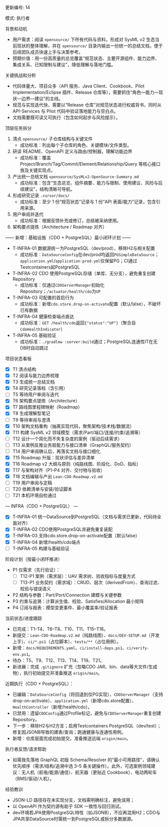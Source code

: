 更新编号: 14

模式: 执行者

背景和动机
- 用户需求：阅读 `opensource/` 下所有代码与资料，形成对 SysML v2 生态当前现状的整体理解，并在 `opensource/` 目录内输出一份统一的总结文档，便于后续团队成员快速上手与决策参考。
- 预期价值：用一份高质量的总览覆盖“规范状态、主要开源组件、能力边界、集成关系、已知限制与建议”，降低理解与落地门槛。

关键挑战和分析
- 代码体量大、项目众多（API 服务、Java Client、Cookbook、Pilot Implementation/Eclipse 插件、Release 仓库等），需要抓住“角色—能力—现状—边界—建议”的主线。
- 规范与实现迭代快，需要以“Release 仓库”对规范状态进行权威背书，同时从 API-Services 与 Pilot 代码中验证落地能力与空白点。
- 文档需要既可读又可执行（包含如何起步与风险提示）。

顶层任务拆分
1) 清点 `opensource/` 子仓库结构与关键文件
   - 成功标准：列出每个子仓库的角色、关键模块/文件类型。
2) 研读 README、OpenAPI 定义与路由/控制器，理解功能边界
   - 成功标准：覆盖 Project/Branch/Tag/Commit/Element/Relationship/Query 等核心接口族及关键实现点。
3) 产出统一总结文档 `opensource/SysMLv2-OpenSource-Summary.md`
   - 成功标准：包含“生态总览、组件摘要、能力与限制、使用建议、风险与后续建议”，结构清晰可导航。
4) 形成研究记录 `.cursor/docs/`
   - 成功标准：至少 1 份“规范状态”记录与 1 份“API 表面/能力”记录，包含引用来源。
5) 用户审阅并迭代
   - 成功标准：根据反馈补充或修订，总结被采纳使用。
6) 架构要点提炼（Architecture / Roadmap 对齐）

—— 新增：基础设施（CDO + PostgreSQL）最小闭环计划 ——
- T-INFRA-01 数据源统一为PostgreSQL（dev/prod），移除H2与相关配置
  - 成功标准：`DataSourceConfig`在dev/prod均返回`PGSimpleDataSource`；`application.yml`/`application-prod.yml`仅保留PG；CI通过Testcontainers起PostgreSQL
- T-INFRA-02 CDO 使用PostgreSQL存储（单库、无分支），避免重复创建Repository
  - 成功标准：仅通过`CDOServerManager`初始化Repository；`/actuator/health/cdo`为`UP`
- T-INFRA-03 可配置的首启行为
  - 成功标准：新增`cdo.store.drop-on-activate`配置（默认false），不破坏已有数据
- T-INFRA-04 健康检查端点直达
  - 成功标准：`GET /health/cdo`返回`{"status":"UP"}`（聚合自`CdoHealthIndicator`）
- T-INFRA-05 基础验证
  - 成功标准：`./gradlew :server:build`通过；PostgreSQL连通性IT在无DB时自动跳过

项目状态看板
- [x] T1 清点结构
- [x] T2 阅读与能力边界梳理
- [x] T3 生成统一总结文档
- [x] T4 研究记录落档（含引用）
- [ ] T5 等待用户审阅与迭代
- [x] T6 架构要点提炼（Architecture）
- [x] T7 路线图里程碑映射（Roadmap）
- [x] T8 生成理解型笔记
- [ ] T9 等待审阅与澄清
- [x] T10 架构文档重构（抽离实现代码，聚焦架构/技术栈/数据流）
- [x] T11 构建 SysML v2 领域模型（需求/Part/端口/连接/约束/追溯等）
- [ ] T12 设计一个简化而不失复杂度的案例（驱动后续需求）
- [ ] T13 从案例反推业务层能力与接口清单（GraphQL/服务契约）
- [ ] T14 用户审阅确认后，再落实文档与接口细化
- [x] T15 Roadmap 升版：现状评估与差异清单
- [x] T16 Roadmap v2 大纲与原则（纯路线图、阶段化、DoD、指标）
- [x] T17 与架构对齐（P1–P4 对齐、交付物与验收）
- [x] T18 文档编辑与产出 `Lean-CDO-Roadmap.v2.md`
- [ ] T19 用户审阅与定稿
- [ ] T20 依赖清单与安装/验证脚本
- [ ] T21 本机环境自检通过

— INFRA（CDO + PostgreSQL） —
- [x] T-INFRA-01 统一DataSource到PostgreSQL（文档与需求已更新，代码待全面对齐）
- [x] T-INFRA-02 CDO使用PostgreSQL并避免重复装配
- [x] T-INFRA-03 支持cdo.store.drop-on-activate配置（默认false）
- [x] T-INFRA-04 新增/health/cdo端点
- [ ] T-INFRA-05 构建与基础验证

阶段计划（按最小闭环推进）
- P1 仅需求（先行验证）：
  - [ ] T12-P1 案例（需求层）：UAV 需求树、验收指标与度量方式
  - [ ] T13-P1 业务契约（需求域）：CRUD、层次（derivedFrom）、查询过滤、校验与错误语义
- P2 结构与参数：Part/Port/Connection 建模与关键参数
- P3 约束与追溯：计算派生值、校验、Satisfies/Allocation 最小矩阵
- P4 订阅与报表：模型变更事件、最小覆盖率/验证报表

当前状态/进度跟踪
- 已完成：T1–T4、T6–T8、T10、T11、T15–T18。
- 新提交：`Lean-CDO-Roadmap.v2.md`（纯路线图）、`docs/DEV-SETUP.md`（开发上手）、`ci/*.ps1`（占位脚本）、`tests/**`（占位用例）。
- 新增：`docs/REQUIREMENTS.yaml`、`ci/install-deps.ps1`、`ci/verify-env.ps1`。
- 待办：T5、T9、T12、T13、T14、T19、T21。
 - 新进展：完成 `.gitignore` 扩充（忽略CDO JAR、bin、data等大文件/生成物），执行初始提交并准备推送 `origin/main`。

近期执行（CDO + PostgreSQL）：
- 已编辑：`DataSourceConfig`（将回退到仅PG实现）、`CDOServerManager`（支持drop-on-activate）、`application.yml`（新增cdo.store配置）、`HealthController`（新增/health/cdo）。
- 已禁用：遗留`CDOConfig`通过Profile标记，避免与`CDOServerManager`重复创建Repository。
- 下一步：移除H2与H2方言；启用Testcontainers PostgreSQL（dev/test）；修复因JSONB导致的建表/查询；跑通健康与连通性用例。
 - 新增：仓库层面完成初始提交，准备推送远端 `origin/main`。

执行者反馈/请求帮助
- 如需我先落地 GraphQL 初版 Schema/Resolver 的“最小可用路径”，请确认优先顺序（需求/结构/追溯中选 3–5 条关键操作）。此外，可选案例领域建议：无人机（航电/能源/通信）、航天器（更贴近 Cookbook）、电动两轮车（BMS/驱动/人机）。

经验教训
- JSON-LD 路径存在未实现分支，文档需明确标注，避免误用；
- 以 OpenAPI 作为契约源有助于 SDK 一致性与回归测试。
 - dev环境若JPA使用PostgreSQL特性（如JSONB），不应再混用H2；CDO与JPA共享DataSource时需统一到PostgreSQL或拆分多数据源。



